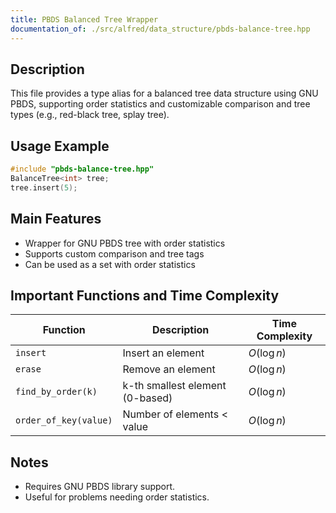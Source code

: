 ```yaml
---
title: PBDS Balanced Tree Wrapper
documentation_of: ./src/alfred/data_structure/pbds-balance-tree.hpp
---
```


## Description

This file provides a type alias for a balanced tree data structure using GNU PBDS, supporting order statistics and customizable comparison and tree types (e.g., red-black tree, splay tree).

## Usage Example

```cpp
#include "pbds-balance-tree.hpp"
BalanceTree<int> tree;
tree.insert(5);
```

## Main Features
- Wrapper for GNU PBDS tree with order statistics
- Supports custom comparison and tree tags
- Can be used as a set with order statistics

## Important Functions and Time Complexity

| Function              | Description                     | Time Complexity |
| --------------------- | ------------------------------- | --------------- |
| `insert`              | Insert an element               | $O(\log n)$     |
| `erase`               | Remove an element               | $O(\log n)$     |
| `find_by_order(k)`    | k-th smallest element (0-based) | $O(\log n)$     |
| `order_of_key(value)` | Number of elements < value      | $O(\log n)$     |

## Notes
- Requires GNU PBDS library support.
- Useful for problems needing order statistics.
